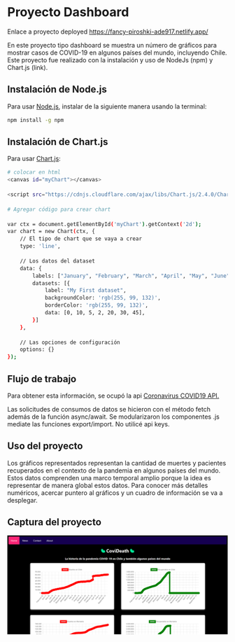 # Proyecto Dashboard

Enlace a proyecto deployed https://fancy-piroshki-ade917.netlify.app/

En este proyecto tipo dashboard se muestra un número de gráficos para mostrar casos de COVID-19 en algunos países del mundo, incluyendo Chile. Este proyecto fue realizado con la instalación y uso de NodeJs (npm) y Chart.js (link). 

## Instalación de Node.js

Para usar [Node.js](https://nodejs.org/en/download/package-manager/), instalar de la siguiente manera usando la terminal:

```bash
npm install -g npm
```

## Instalación de Chart.js

Para usar [Chart.js](https://www.chartjs.org/docs/2.7.3/getting-started/):

```bash
# colocar en html
<canvas id="myChart"></canvas>

<script src="https://cdnjs.cloudflare.com/ajax/libs/Chart.js/2.4.0/Chart.min.js"></script>

# Agregar código para crear chart

var ctx = document.getElementById('myChart').getContext('2d');
var chart = new Chart(ctx, {
    // El tipo de chart que se vaya a crear
    type: 'line',

    // Los datos del dataset
    data: {
        labels: ["January", "February", "March", "April", "May", "June", "July"],
        datasets: [{
            label: "My First dataset",
            backgroundColor: 'rgb(255, 99, 132)',
            borderColor: 'rgb(255, 99, 132)',
            data: [0, 10, 5, 2, 20, 30, 45],
        }]
    },

    // Las opciones de configuración
    options: {}
});
```

## Flujo de trabajo
Para obtener esta información, se ocupó la api [Coronavirus COVID19 API.](https://documenter.getpostman.com/view/10808728/SzS8rjbc#4b88f773-be9b-484f-b521-bb58dda0315c) 

Las solicitudes de consumos de datos se hicieron con el método fetch además de la función async/await. Se modularizaron los componentes .js mediate las funciones export/import. No utilicé api keys.


## Uso del proyecto
Los gráficos representados representan la cantidad de muertes y pacientes recuperados en el contexto de la pandemia en algunos países del mundo. Estos datos comprenden una marco temporal amplio porque la idea es representar de manera global estos datos. Para conocer más detalles numéricos, acercar puntero al gráficos y un cuadro de información se va a desplegar. 

## Captura del proyecto
![Gato Tom](./Captura%20de%20pantalla%202022-10-29%20183431.png)
